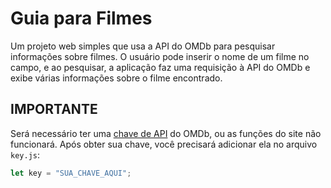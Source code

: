 ﻿# Guia para Filmes

Um projeto web simples que usa a API do OMDb para pesquisar informações sobre filmes. O usuário pode inserir o nome de um filme no campo, e ao pesquisar, a aplicação faz uma requisição à API do OMDb e exibe várias informações sobre o filme encontrado.

## IMPORTANTE

Será necessário ter uma [chave de API](https://www.omdbapi.com/apikey.aspx) do OMDb, ou as funções do site não funcionará. Após obter sua chave, você precisará adicionar ela no arquivo `key.js`:

```javascript
let key = "SUA_CHAVE_AQUI";
```
